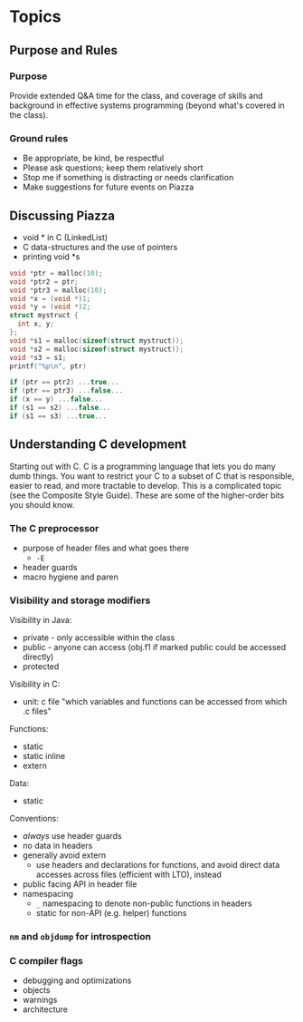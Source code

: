 # Topics

## Purpose and Rules

### Purpose

Provide extended Q&A time for the class, and coverage of skills and background in effective systems programming (beyond what's covered in the class).

### Ground rules

- Be appropriate, be kind, be respectful
- Please ask questions; keep them relatively short
- Stop me if something is distracting or needs clarification
- Make suggestions for future events on Piazza

## Discussing Piazza

- void * in C (LinkedList<Integer>)
- C data-structures and the use of pointers
- printing void *s

```c
void *ptr = malloc(10);
void *ptr2 = ptr;
void *ptr3 = malloc(10);
void *x = (void *)1;
void *y = (void *)2;
struct mystruct {
  int x, y;
};
void *s1 = malloc(sizeof(struct mystruct));
void *s2 = malloc(sizeof(struct mystruct));
void *s3 = s1;
printf("%p\n", ptr)

if (ptr == ptr2) ...true...
if (ptr == ptr3) ...false...
if (x == y) ...false...
if (s1 == s2) ...false...
if (s1 == s3) ...true...
```


## Understanding C development

Starting out with C.
C is a programming language that lets you do many dumb things.
You want to restrict your C to a subset of C that is responsible, easier to read, and more tractable to develop.
This is a complicated topic (see the Composite Style Guide).
These are some of the higher-order bits you should know.

### The C preprocessor

- purpose of header files and what goes there
    - `-E`
- header guards
- macro hygiene and paren <skip>

### Visibility and storage modifiers

Visibility in Java:

- private - only accessible within the class
- public - anyone can access (obj.f1 if marked public could be accessed directly)
- protected

Visibility in C:

- unit: c file "which variables and functions can be accessed from which .c files"

Functions:

- static
- static inline
- extern

Data:

- static

Conventions:

- *always* use header guards
- no data in headers
- generally avoid extern
	- use headers and declarations for functions, and avoid direct data accesses across files (efficient with LTO), instead
- public facing API in header file
- namespacing
	- `_` namespacing to denote non-public functions in headers
	- static for non-API (e.g. helper) functions

### `nm` and `objdump` for introspection

### C compiler flags

- debugging and optimizations
- objects
- warnings
- architecture
